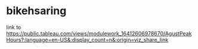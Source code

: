 # bikehsaring
link to https://public.tableau.com/views/modulework_16412606978670/AgustPeakHours?:language=en-US&:display_count=n&:origin=viz_share_link
